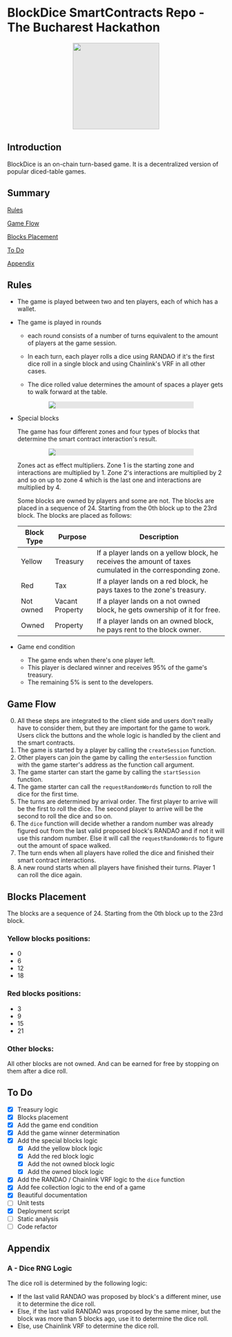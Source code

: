 # BlockDice SmartContracts Repo - The Bucharest Hackathon

<img style="display: block;-webkit-user-select: none;margin: auto;cursor: zoom-in;background-color: hsl(0, 0%, 90%);" src="https://bafkreieybqtgdeu2fafk5h3bx5m5stpeqwn7ovdfxmaxohoidhtst6io7u.ipfs.w3s.link/" width="200" height="200">

## Introduction
BlockDice is an on-chain turn-based game. It is a decentralized version of popular diced-table games. 

## Summary

[Rules](#rules)

[Game Flow](#game-flow)

[Blocks Placement](#blocks-placement)

[To Do](#to-do)

[Appendix](#appendix)


## Rules
* The game is played between two and ten players, each of which has a wallet. 
* The game is played in rounds

    * each round consists of a number of turns equivalent to the amount of players at the game session. 
    * In each turn, each player rolls a dice using RANDAO if it's the first dice roll in a single block and using Chainlink's VRF in all other cases. 

    * The dice rolled value determines the amount of spaces a player gets to walk forward at the table. 

    <img style="display: block; max-width: 70%; -webkit-user-select: none;margin: auto;cursor: zoom-in;background-color: hsl(0, 0%, 90%);transition: background-color 300ms;" src="https://bafybeibqborpiy3p7osrnimqti4evo6hvd7z4oxhpitonmruaanswr4j7q.ipfs.w3s.link/" >

* Special blocks
    
    The game has four different zones and four types of blocks that determine the smart contract interaction's result. 

    <img style="display: block;-webkit-user-select: none;max-width: 70%;margin: auto;background-color: hsl(0, 0%, 90%);transition: background-color 300ms;" src="https://bafkreig2uoye6m42rchwea7a4f7qtiyk2hx5itdovz6czki5hx3nrkbbj4.ipfs.w3s.link/">

    Zones act as effect multipliers. Zone 1 is the starting zone and interactions are multiplied by 1. Zone 2's interactions are multiplied by 2 and so on up to zone 4 which is the last one and interactions are multiplied by 4.

    Some blocks are owned by players and some are not. The blocks are placed in a sequence of 24. Starting from the 0th block up to the 23rd block. The blocks are placed as follows:

    | Block Type | Purpose | Description |
    | --- | --- | --- |
    | Yellow | Treasury | If a player lands on a yellow block, he receives the amount of taxes cumulated in the corresponding zone. | 
    | Red | Tax | If a player lands on a red block, he pays taxes to the zone's treasury. |
    | Not owned | Vacant Property | If a player lands on a not owned block, he gets ownership of it for free. |
    | Owned | Property | If a player lands on an owned block, he pays rent to the block owner. |

* Game end condition
    * The game ends when there's one player left.
    * This player is declared winner and receives 95% of the game's treasury.
    * The remaining 5% is sent to the developers.



## Game Flow
0. All these steps are integrated to the client side and users don't really have to consider them, but they are important for the game to work. Users click the buttons and the whole logic is handled by the client and the smart contracts.
1. The game is started by a player by calling the `createSession` function.
2. Other players can join the game by calling the `enterSession` function with the game starter's address as the function call argument.
3. The game starter can start the game by calling the `startSession` function.
4. The game starter can call the `requestRandomWords` function to roll the dice for the first time. 
5. The turns are determined by arrival order. The first player to arrive will be the first to roll the dice. The second player to arrive will be the second to roll the dice and so on.
5. The `dice` function will decide whether a random number was already figured out from the last valid proposed block's RANDAO and if not it will use this random number. Else it will call the `requestRandomWords` to figure out the amount of space walked. 
6. The turn ends when all players have rolled the dice and finished their smart contract interactions.
7. A new round starts when all players have finished their turns. Player 1 can roll the dice again.


## Blocks Placement
The blocks are a sequence of 24. Starting from the 0th block up to the 23rd block.

### Yellow blocks positions:
* 0
* 6
* 12	
* 18
### Red blocks positions:
* 3
* 9
* 15
* 21

### Other blocks:
All other blocks are not owned. And can be earned for free by stopping on them after a dice roll.


## To Do
- [x] Treasury logic
- [x] Blocks placement
- [x] Add the game end condition
- [x] Add the game winner determination
- [x] Add the special blocks logic
    - [x] Add the yellow block logic
    - [x] Add the red block logic
    - [x] Add the not owned block logic
    - [x] Add the owned block logic
- [x] Add the RANDAO / Chainlink VRF logic to the `dice` function
- [x] Add fee collection logic to the end of a game
- [x] Beautiful documentation
- [ ] Unit tests
- [x] Deployment script
- [ ] Static analysis 
- [ ] Code refactor

## Appendix

### A - Dice RNG Logic
The dice roll is determined by the following logic:
- If the last valid RANDAO was proposed by block's a different miner, use it to determine the dice roll.
- Else, if the last valid RANDAO was proposed by the same miner, but the block was more than 5 blocks ago, use it to determine the dice roll.
- Else, use Chainlink VRF to determine the dice roll.
